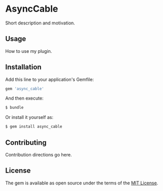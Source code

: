 # AsyncCable
Short description and motivation.

## Usage
How to use my plugin.

## Installation
Add this line to your application's Gemfile:

```ruby
gem 'async_cable'
```

And then execute:
```bash
$ bundle
```

Or install it yourself as:
```bash
$ gem install async_cable
```

## Contributing
Contribution directions go here.

## License
The gem is available as open source under the terms of the [MIT License](https://opensource.org/licenses/MIT).
